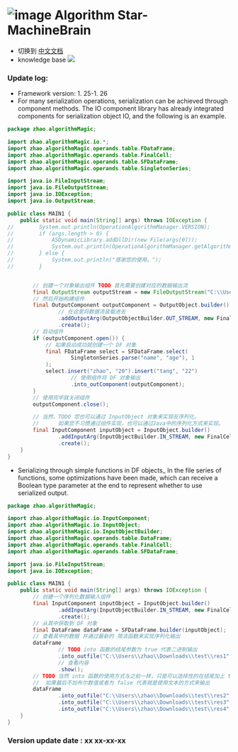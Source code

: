 # ![image](https://user-images.githubusercontent.com/113756063/194830221-abe24fcc-484b-4769-b3b7-ec6d8138f436.png) Algorithm Star-MachineBrain

- 切换到 [中文文档](https://github.com/BeardedManZhao/algorithmStar/blob/Zhao-develop/src_code/README-Chinese.md)
- knowledge base
  <a href="https://github.com/BeardedManZhao/algorithmStar/blob/main/KnowledgeDocument/knowledge%20base.md">
  <img src = "https://user-images.githubusercontent.com/113756063/194832492-f8c184c1-55e8-4f16-943a-34b99ac751d4.png"/>
  </a>

### Update log:

* Framework version: 1. 25-1. 26
* For many serialization operations, serialization can be achieved through component methods. The IO component library
  has already integrated components for serialization object IO, and the following is an example.

```java
package zhao.algorithmMagic;

import zhao.algorithmMagic.io.*;
import zhao.algorithmMagic.operands.table.FDataFrame;
import zhao.algorithmMagic.operands.table.FinalCell;
import zhao.algorithmMagic.operands.table.SFDataFrame;
import zhao.algorithmMagic.operands.table.SingletonSeries;

import java.io.FileInputStream;
import java.io.FileOutputStream;
import java.io.IOException;
import java.io.OutputStream;

public class MAIN1 {
    public static void main(String[] args) throws IOException {
//        System.out.println(OperationAlgorithmManager.VERSION);
//        if (args.length > 0) {
//            ASDynamicLibrary.addDllDir(new File(args[0]));
//            System.out.println(OperationAlgorithmManager.getAlgorithmStarUrl());
//        } else {
//            System.out.println("感谢您的使用。");
//        }


        // 创建一个对象输出组件 TODO 首先需要创建对应的数据输出流
        final OutputStream outputStream = new FileOutputStream("C:\\Users\\zhao\\Downloads\\test\\res");
        // 然后开始构建组件
        final OutputComponent outputComponent = OutputObject.builder()
                // 在这里将数据流装载进去
                .addOutputArg(OutputObjectBuilder.OUT_STREAM, new FinalCell<>(outputStream))
                .create();
        // 启动组件
        if (outputComponent.open()) {
            // 如果启动成功就创建一个 DF 对象
            final FDataFrame select = SFDataFrame.select(
                    SingletonSeries.parse("name", "age"), 1
            );
            select.insert("zhao", "20").insert("tang", "22")
                    // 使用组件将 DF 对象输出
                    .into_outComponent(outputComponent);
        }
        // 使用完毕就关闭组件
        outputComponent.close();

        // 当然，TODO 您也可以通过 InputObject 对象来实现反序列化。
        //      如果您不习惯通过组件实现，也可以通过Java中的序列化方式来实现。
        final InputComponent inputObject = InputObject.builder()
                .addInputArg(InputObjectBuilder.IN_STREAM, new FinalCell<>(new FileInputStream("")))
                .create();
    }
}

```

* Serializing through simple functions in DF objects_ In the file series of functions, some optimizations have been
  made, which can receive a Boolean type parameter at the end to represent whether to use serialized output.

```java
package zhao.algorithmMagic;

import zhao.algorithmMagic.io.InputComponent;
import zhao.algorithmMagic.io.InputObject;
import zhao.algorithmMagic.io.InputObjectBuilder;
import zhao.algorithmMagic.operands.table.DataFrame;
import zhao.algorithmMagic.operands.table.FinalCell;
import zhao.algorithmMagic.operands.table.SFDataFrame;

import java.io.FileInputStream;
import java.io.IOException;

public class MAIN1 {
    public static void main(String[] args) throws IOException {
        // 创建一个序列化数据输入组件
        final InputComponent inputObject = InputObject.builder()
                .addInputArg(InputObjectBuilder.IN_STREAM, new FinalCell<>(new FileInputStream("C:\\Users\\zhao\\Downloads\\test\\res")))
                .create();
        // 从其中获取到 DF 对象
        final DataFrame dataFrame = SFDataFrame.builder(inputObject);
        // 查看其中的数据 并通过最新的 简洁函数来实现序列化输出
        dataFrame
                // TODO into 函数的结尾参数为 true 代表二进制输出
                .into_outfile("C:\\Users\\zhao\\Downloads\\test\\res1", true)
                // 查看内容
                .show();
        // TODO 当然 into 函数的使用方式与之前一样，只是可以选择性的在结尾加上 true / false
        //  如果最后不加布尔数值或者为 false 代表就是使用文本的方式来输出
        dataFrame
                .into_outfile("C:\\Users\\zhao\\Downloads\\test\\res2")
                .into_outfile("C:\\Users\\zhao\\Downloads\\test\\res3", ",")
                .into_outfile("C:\\Users\\zhao\\Downloads\\test\\res4", false);
    }
}
```

### Version update date : xx xx-xx-xx